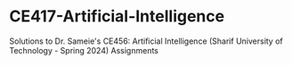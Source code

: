 # CE417-Artificial-Intelligence
Solutions to Dr. Sameie's CE456: Artificial Intelligence (Sharif University of Technology - Spring 2024) Assignments
